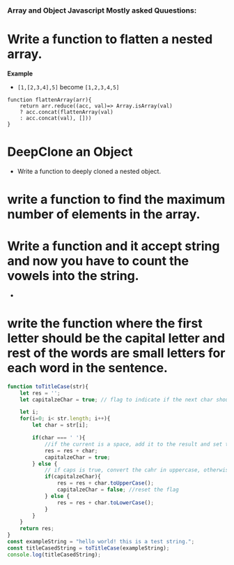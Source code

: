 ### Array and Object Javascript Mostly asked Quuestions:

# Write a function to flatten a nested array. 
**Example**
- `[1,[2,3,4],5]` become `[1,2,3,4,5]`
```
function flattenArray(arr){
    return arr.reduce((acc, val)=> Array.isArray(val) 
    ? acc.concat(flattenArray(val)
    : acc.concat(val), []))
}
```
# DeepClone an Object
- Write a function to deeply cloned a nested object. 

# write a function to find the maximum number of elements in the array. 


# Write a function and it accept string and now you have to count the vowels into the string. 
- 

# write the function where the first letter should be the capital letter and rest of the words are small letters for each word in the sentence. 
```javascript
function toTitleCase(str){
    let res = '';
    let capitalzeChar = true; // flag to indicate if the next char should be capitlize

    let i;
    for(i=0; i< str.length; i++){
        let char = str[i];

        if(char === ' '){
            //if the current is a space, add it to the result and set the flag to capatalize the next character 
            res = res + char;
            capitalzeChar = true;
        } else {
            // if caps is true, convert the cahr in uppercase, otherwise lower case. 
            if(capitalzeChar){
                res = res + char.toUpperCase();
                capitalzeChar = false; //reset the flag
            } else {
                res = res + char.toLowerCase();
            }
        }
    }
    return res;
}
const exampleString = "hello world! this is a test string.";
const titleCasedString = toTitleCase(exampleString);
console.log(titleCasedString);

```